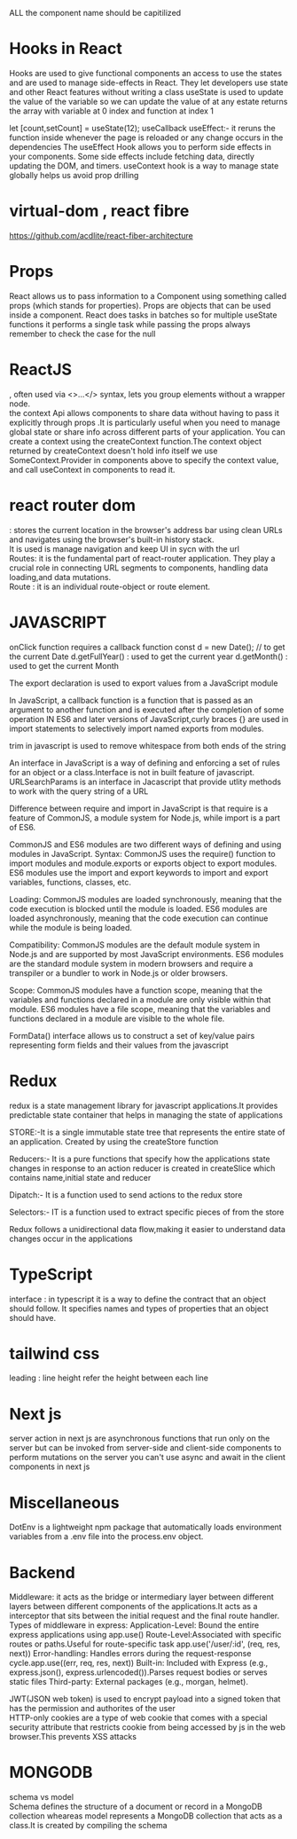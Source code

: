 
ALL the component name should be capitilized
# Hooks in React 
Hooks are used to give functional components an access to use the states and are used to manage side-effects in React. They let developers use state and other React features without writing a class 
useState is used to update the value of the variable so we can update the value of at any 
estate returns the array with variable at 0 index and function at index 1

let [count,setCount] = useState(12);
useCallback
useEffect:- it reruns the function inside whenever the page is reloaded or any change occurs in the dependencies
The useEffect Hook allows you to perform side effects in your components.
Some side effects include fetching data, directly updating the DOM, and timers.
useContext hook is a way to manage state globally helps us avoid prop drilling
# virtual-dom , react fibre 
https://github.com/acdlite/react-fiber-architecture
# Props
React allows us to pass information to a Component using something called props (which stands for properties). Props are objects that can be used inside a component.
React does tasks in batches so for  multiple useState functions  it performs a single task 
while passing the props always remember to check the case for the null
# ReactJS 
<Fragment>, often used via <>...</> syntax, lets you group elements without a wrapper node.  
the context Api allows components to share data without having to pass it explicitly through props .It is particularly useful when you need to manage global state or share info across different parts of your application.  You can create a context using the createContext function.The context object returned by createContext doesn't hold info itself we use SomeContext.Provider in components above to specify the context value, and call useContext in components to read it.


# react router dom  
<BrowserRouter> : stores the current location in the browser's address bar using clean URLs and navigates using the browser's built-in history stack.  
It is used is manage navigation and keep UI in sycn with the url  
Routes: it is the fundamental part of react-router application. They play a crucial role in connecting URL segments to components, handling data loading,and data mutations.  
Route : it is an individual route-object or route element.  



# JAVASCRIPT
onClick function requires a callback function 
const d = new Date(); // to get the current Date
d.getFullYear() : used to get the current year
d.getMonth()  : used to get the current Month

The export declaration is used to export values from a JavaScript module

In JavaScript, a callback function is a function that is passed as an argument to another function and is executed after the completion of some operation
IN ES6 and later versions of JavaScript,curly braces {} are used in import statements to selectively import named exports from modules.

trim in javascript is used to remove whitespace from both ends of the string

An interface in JavaScript is a way of defining and enforcing a set of rules for an object or a class.Interface is not in built feature of javascript.
URLSearchParams is an interface in Jacascript that provide utlity methods to work with the query string of a URL 

Difference between require and import in JavaScript is that require is a feature of CommonJS, a module system for Node.js, while import is a part of ES6.

CommonJS and ES6 modules are two different ways of defining and using modules in JavaScript.
Syntax: CommonJS uses the require() function to import modules and module.exports or exports object to export modules. ES6 modules use the import and export keywords to import and export variables, functions, classes, etc.

Loading: CommonJS modules are loaded synchronously, meaning that the code execution is blocked until the module is loaded. ES6 modules are loaded asynchronously, meaning that the code execution can continue while the module is being loaded.

Compatibility: CommonJS modules are the default module system in Node.js and are supported by most JavaScript environments. ES6 modules are the standard module system in modern browsers and require a transpiler or a bundler to work in Node.js or older browsers.

Scope: CommonJS modules have a function scope, meaning that the variables and functions declared in a module are only visible within that module. ES6 modules have a file scope, meaning that the variables and functions declared in a module are visible to the whole file.  

FormData() interface allows us to construct a set of key/value pairs representing form fields and their values from the javascript

# Redux 
redux is a state management library for javascript applications.It provides predictable state container that helps in managing the state of applications

STORE:-It is a single immutable state tree that represents the entire state of an application. Created by using the createStore function

Reducers:- It is a pure functions that specify how the applications state changes in response to an action reducer is created in createSlice which contains name,initial state and reducer

Dipatch:- It is a function used to send actions to the redux store 

Selectors:- IT is a function used to extract specific pieces of from the store 

Redux follows a unidirectional data flow,making it easier to understand data changes occur in the applications

# TypeScript
interface : in typescript it is a way to define the contract that an object should follow. It specifies names and types of properties that an object should have.
# tailwind css
leading : line height refer the height between each line
# Next js
server action in next js are asynchronous functions that run only on the server but can be invoked from server-side and client-side components to perform mutations on the server
you can't use async and await in the client components in next js
# Miscellaneous
DotEnv is a lightweight npm package that automatically loads environment variables from a .env file into the process.env object.

# Backend
Middleware: it acts as the bridge or intermediary layer between different layers between different components of the applications.It acts as a interceptor that sits between the initial request and the final route handler.
Types of middleware in express: 
Application-Level: Bound the entire  express applications using app.use()
Route-Level:Associated with specific routes or paths.Useful for route-specific task app.use('/user/:id', (req, res, next)) 
Error-handling: Handles errors during the request-response cycle.app.use((err, req, res, next))
Built-in: Included with Express (e.g., express.json(), express.urlencoded()).Parses request bodies or serves static files
Third-party: External packages (e.g., morgan, helmet).  

JWT(JSON web token) is used to encrypt payload into a signed token that has the permission and authorites of the user  
HTTP-only cookies are a type of web cookie that comes with a special security attribute that restricts cookie from being accessed by js in the web browser.This prevents XSS attacks

# MONGODB
schema vs model   
Schema defines the structure of a document or record in a MongoDB collection wheareas model represents a MongoDB collection that acts as a class.It is created by compiling the schema 

